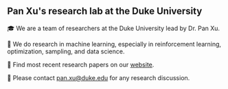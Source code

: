 ## Pan Xu's research lab at the Duke University

🎓 We are a team of researchers at the Duke University lead by Dr. Pan Xu.

🧐 We do research in machine learning, especially in reinforcement learning, optimization, sampling, and data science.

📄 Find most recent research papers on our [website](https://panxulab.github.io/publication).

📧 Please contact pan.xu@duke.edu for any research discussion.

